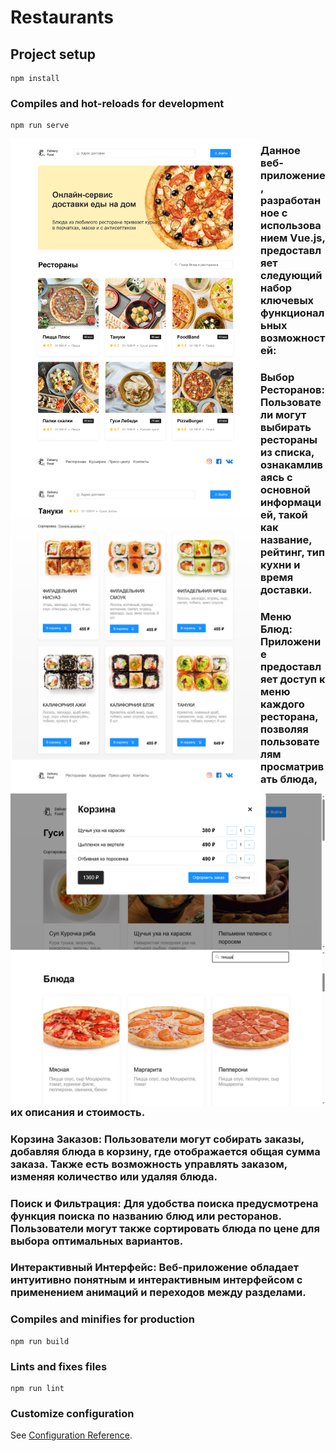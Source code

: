 # Restaurants

## Project setup

```
npm install
```

### Compiles and hot-reloads for development

```
npm run serve
```

<img align="left" alt="main" width="400" src="./public/img/main.png" />
<img align="left" alt="sushi" width="400"  src="./public/img/sushi.png" />
<img align="left" alt="order" width="600" src="./public/img/cart.png" />
<img align="left" alt="pizza" width="600"  src="./public/img/pizza.png" />

### Данное веб-приложение, разработанное с использованием Vue.js, предоставляет следующий набор ключевых функциональных возможностей:

### Выбор Ресторанов: Пользователи могут выбирать рестораны из списка, ознакамливаясь с основной информацией, такой как название, рейтинг, тип кухни и время доставки.

### Меню Блюд: Приложение предоставляет доступ к меню каждого ресторана, позволяя пользователям просматривать блюда, их описания и стоимость.

### Корзина Заказов: Пользователи могут собирать заказы, добавляя блюда в корзину, где отображается общая сумма заказа. Также есть возможность управлять заказом, изменяя количество или удаляя блюда.

### Поиск и Фильтрация: Для удобства поиска предусмотрена функция поиска по названию блюд или ресторанов. Пользователи могут также сортировать блюда по цене для выбора оптимальных вариантов.

### Интерактивный Интерфейс: Веб-приложение обладает интуитивно понятным и интерактивным интерфейсом с применением анимаций и переходов между разделами.

### Compiles and minifies for production

```
npm run build
```

### Lints and fixes files

```
npm run lint
```

### Customize configuration

See [Configuration Reference](https://cli.vuejs.org/config/).
